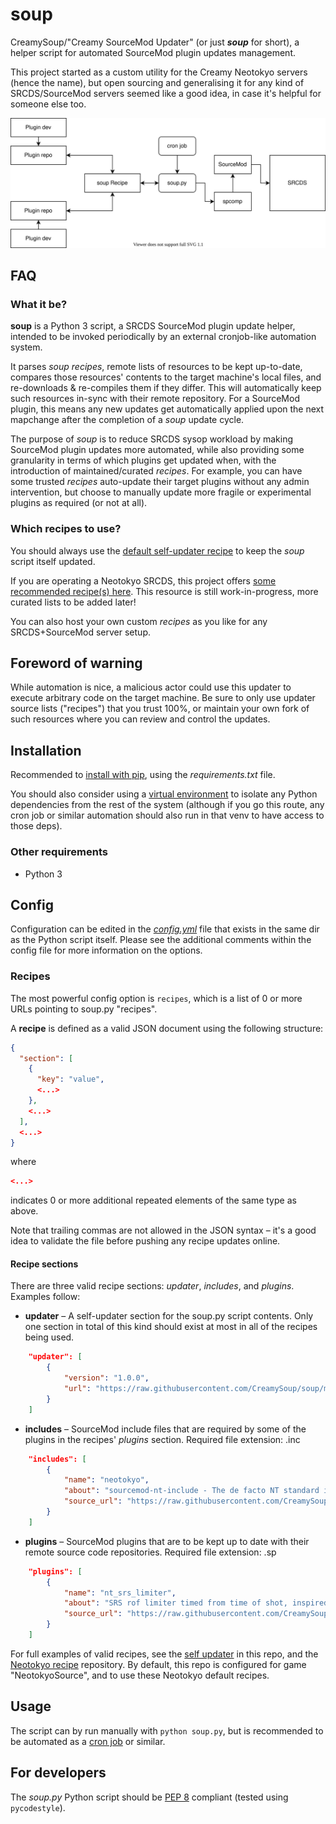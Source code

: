 # soup
CreamySoup/"Creamy SourceMod Updater" (or just **_soup_** for short), a helper script for automated SourceMod plugin updates management.

This project started as a custom utility for the Creamy Neotokyo servers (hence the name), but open sourcing and generalising it for any kind of SRCDS/SourceMod servers seemed like a good idea, in case it's helpful for someone else too.

![alt text](promo/example_diagram.svg)

## FAQ
### What it be?
**soup** is a Python 3 script, a SRCDS SourceMod plugin update helper, intended to be invoked periodically by an external cronjob-like automation system.

It parses _soup recipes_, remote lists of resources to be kept up-to-date, compares those resources' contents to the target machine's local files, and re-downloads & re-compiles them if they differ. This will automatically keep such resources in-sync with their remote repository. For a SourceMod plugin, this means any new updates get automatically applied upon the next mapchange after the completion of a _soup_ update cycle.

The purpose of _soup_ is to reduce SRCDS sysop workload by making SourceMod plugin updates more automated, while also providing some granularity in terms of which plugins get updated when, with the introduction of maintained/curated _recipes_. For example, you can have some trusted _recipes_ auto-update their target plugins without any admin intervention, but choose to manually update more fragile or experimental plugins as required (or not at all).

### Which recipes to use?
You should always use the [default self-updater recipe](recipe_selfupdate.json) to keep the _soup_ script itself updated.

If you are operating a Neotokyo SRCDS, this project offers [some recommended recipe(s) here](https://github.com/CreamySoup/recipe-neotokyo). This resource is still work-in-progress, more curated lists to be added later!

You can also host your own custom _recipes_ as you like for any SRCDS+SourceMod server setup.

## Foreword of warning
While automation is nice, a malicious actor could use this updater to execute arbitrary code on the target machine. Be sure to only use updater source lists ("recipes") that you trust 100%, or maintain your own fork of such resources where you can review and control the updates.

## Installation
Recommended to [install with pip](https://pip.pypa.io/en/stable/cli/pip_install/), using the _requirements.txt_ file.

You should also consider using a [virtual environment](https://docs.python.org/3/library/venv.html) to isolate any Python dependencies from the rest of the system (although if you go this route, any cron job or similar automation should also run in that venv to have access to those deps).

### Other requirements
* Python 3

## Config
Configuration can be edited in the [_config.yml_](config.yml) file that exists in the same dir as the Python script itself.
Please see the additional comments within the config file for more information on the options.

### Recipes
The most powerful config option is `recipes`, which is a list of 0 or more URLs pointing to soup.py "recipes".

A **recipe** is defined as a valid JSON document using the following structure:
```json
{
  "section": [
    {
      "key": "value",
      <...>
    },
    <...>
  ],
  <...>
}
```

where

```json
<...>
```

indicates 0 or more additional repeated elements of the same type as above.

Note that trailing commas are not allowed in the JSON syntax – it's a good idea to validate the file before pushing any recipe updates online.

#### Recipe sections

There are three valid recipe sections: _updater_, _includes_, and _plugins_. Examples follow:

* **updater** – A self-updater section for the soup.py script contents. Only one section in total of this kind should exist at most in all of the recipes being used.

```json
	"updater": [
		{
			"version": "1.0.0",
			"url": "https://raw.githubusercontent.com/CreamySoup/soup/main/soup.py"
		}
	]
```

* **includes** – SourceMod include files that are required by some of the plugins in the recipes' _plugins_ section. Required file extension: .inc

```json
	"includes": [
		{
			"name": "neotokyo",
			"about": "sourcemod-nt-include - The de facto NT standard include.",
			"source_url": "https://raw.githubusercontent.com/CreamySoup/sourcemod-nt-include/master/scripting/include/neotokyo.inc"
		}
	]
```

* **plugins** – SourceMod plugins that are to be kept up to date with their remote source code repositories. Required file extension: .sp

```json
	"plugins": [
		{
			"name": "nt_srs_limiter",
			"about": "SRS rof limiter timed from time of shot, inspired by Rain's nt_quickswitchlimiter.",
			"source_url": "https://raw.githubusercontent.com/CreamySoup/nt-srs-limiter/master/scripting/nt_srs_limiter.sp"
		}
	]
```

For full examples of valid recipes, see the [self updater](recipe_selfupdate.json) in this repo, and the [Neotokyo recipe](https://github.com/CreamySoup/recipe-neotokyo) repository. By default, this repo is configured for game "NeotokyoSource", and to use these Neotokyo default recipes.

## Usage
The script can by run manually with `python soup.py`, but is recommended to be automated as a [cron job](https://en.wikipedia.org/wiki/Cron) or similar.

## For developers
The _soup.py_ Python script should be [PEP 8](https://www.python.org/dev/peps/pep-0008/) compliant (tested using `pycodestyle`).
